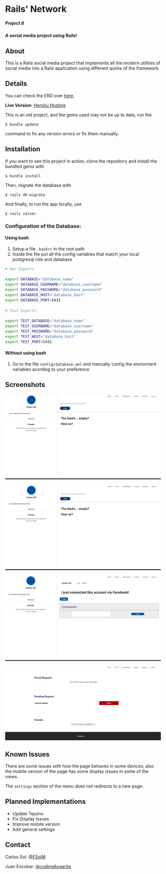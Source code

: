 # Rails' Network

##### Project 8

#### A social media project using Rails!

## About

This is a Rails social media project that implements all the modern utilities of social media into a Rails application using different quirks of the framework.

## Details

You can check the ERD over [here](/docs/ERD.md).

**Live Version:** [Heroku Hosting](https://ca-fs-application.herokuapp.com)

This is an old project, and the gems used may not be up to date, run the

```
$ bundle update
```

command to fix any version errors or fix them manually.

## Installation

If you want to see this project in action, clone the repository and install the bundled gems with

```
$ bundle install
```

Then, migrate the database with

```
$ rails db:migrate
```

And finally, to run the app locally, use

```
$ rails server
```

### Configuration of the Database:

#### Using bash

1. Setup a file `.bashrc` in the root path
2. Inside the file put all the config variables that match your local postgresql role and database

```bash 
# Dev Exports

export DATABASE="database_name"
export DATABASE_USERNAME="database_username"
export DATABASE_PASSWORD="database_password"
export DATABASE_HOST="database_host"
export DATABASE_PORT=5432

# Test Exports

export TEST_DATABASE="database_name"
export TEST_USERNAME="database_username"
export TEST_PASSWORD="database_password"
export TEST_HOST="database_host"
export TEST_PORT=5432
```

#### Without using bash

1. Go to the file `config/database.yml` and manually config the enviorment variables acording to your preference

## Screenshots

![Screenshot 1](/screenshots/RailsNetwork1.png)

![Screenshot 2](/screenshots/RailsNetwork2.png)

![Screenshot 3](/screenshots/RailsNetwork3.png)

![Screenshot 4](/screenshots/RailsNetwork4.png)

## Known Issues

There are some issues with how the page behaves in some devices; also the mobile version of the page has some display issues in some of the views.

The `settings` section of the menu does not redirects to a new page.

## Planned Implementations

- Update Tejuino
- Fix Display Issues
- Improve mobile version
- Add general settings

## Contact

Carlos Sol: [@FSolM](https://github.com/FSolM)

Juan Escobar: [@codingAngarita](https://github.com/codingAngarita)
